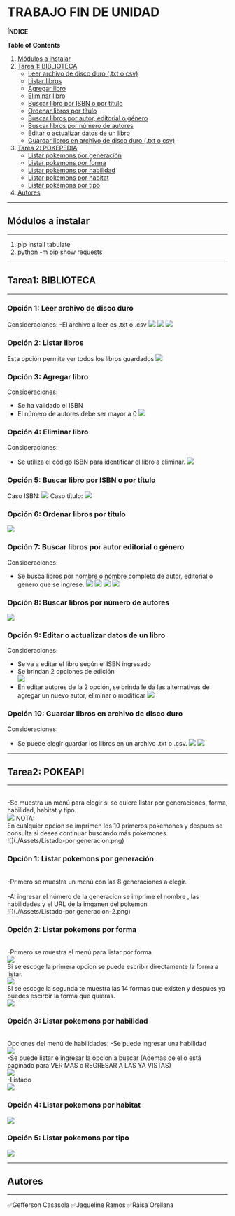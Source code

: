 # TRABAJO FIN DE UNIDAD

**ÍNDICE**

**Table of Contents**

1. [Módulos a instalar](#módulos-a-instalar)  
2. [Tarea 1: BIBLIOTECA](#tarea1-biblioteca)  
    - [Leer archivo de disco duro (.txt o csv)](#opción-1-leer-archivo-de-disco-duro)  
    - [Listar libros](#opción-2-listar-libros)  
    - [Agregar libro](#opción-3-agregar-libro)  
    - [Eliminar libro](#opción-4-eliminar-libro)  
    - [Buscar libro por ISBN o por título](#opción-5-buscar-libro-por-isbn-o-por-título)  
    - [Ordenar libros por título](#opción-6-ordenar-libros-por-título)
    - [Buscar libros por autor, editorial o género](#opción-7-buscar-libros-por-autor-editorial-o-género)
    - [Buscar libros por número de autores](#opción-8-buscar-libros-por-número-de-autores)
    - [Editar o actualizar datos de un libro](#opción-9-editar-o-actualizar-datos-de-un-libro)
    - [Guardar libros en archivo de disco duro (.txt o csv)](#opción-10-guardar-libros-en-archivo-de-disco-duro)
3. [Tarea 2: POKEPEDIA](#tarea2-biblioteca)  
    - [Listar pokemons por generación](#opción-1-listar-pokemons-por-generación)    
    - [Listar pokemons por forma](#opción-2-listar-pokemons-por-forma)    
    - [Listar pokemons por habilidad](#opción-3-listar-pokemons-por-habilidad)    
    - [Listar pokemons por habitat](#opción-4-listar-pokemons-por-habitat)       
    - [Listar pokemons por tipo](#opción-5-listar-pokemons-por-tipo) 
4. [Autores](#autores)
***
## Módulos a instalar
***
1. pip install tabulate
2. python -m pip show requests  
***
## Tarea1: BIBLIOTECA
***
### Opción 1: Leer archivo de disco duro
Consideraciones:
-El archivo a leer es .txt o .csv
![](./Assets/1.1.Leer-archivo-txt-de-disco-duro.png)
![](./Assets/1.1.Leer-archivo-csv-de-disco-duro.png)
![](./Assets/)
### Opción 2: Listar libros
Esta opción permite ver todos los libros guardados
![](./Assets/1.2.Listar-libros.png)
### Opción 3: Agregar libro
Consideraciones: 
- Se ha validado el ISBN
- El número de autores debe ser mayor a 0
![](./Assets/1.3.Agregar-Libro.png)
### Opción 4: Eliminar libro
Consideraciones: 
- Se utiliza el código ISBN para identificar el libro a eliminar.
![](./Assets/1.4.Eliminar-libro.png)
### Opción 5: Buscar libro por ISBN o por título
Caso ISBN:
![](./Assets/1.5.Buscar-libro-por-isbn.png)
Caso título:
![](./Assets/1.5.Buscar-libro-por-titulo.png)
### Opción 6: Ordenar libros por título
![](./Assets/1.6.OrdenarLibrosPorTitulo.png)
### Opción 7: Buscar libros por autor editorial o género
Consideraciones: 
- Se busca libros por nombre o nombre completo de autor, editorial o genero que se ingrese.
![](./Assets/1.7.Buscar-libro-por-autor-2)
![](./Assets/1.7.Buscar-libro-por-autor)
![](./Assets/1.7.Buscar-libro-por-editorial)
![](./Assets/1.7.Buscar-libro-por-genero)

### Opción 8: Buscar libros por número de autores
![](./Assets/1.5.Buscar-libro-por-titulo.png)
### Opción 9: Editar o actualizar datos de un libro
Consideraciones: 
- Se va a editar el libro según el ISBN ingresado
- Se brindan 2 opciones de edición <br>
![](./Assets/1.9.EditarLibro1.png)
- En editar autores de la 2 opción, se brinda le da las alternativas de agregar un nuevo autor, eliminar o modificar
![](./Assets/1.9.EditarLibro2.png)
### Opción 10: Guardar libros en archivo de disco duro
Consideraciones: 
- Se puede elegir guardar los libros en un archivo .txt o .csv.
![](./Assets/1.10.Guardar-libros-en-disco-duro-en-csv.png)
![](./Assets/1.10.Guardar-libros-en-disco-duro-en-txt.png)
***
## Tarea2: POKEAPI
***
<br>-Se muestra un menú para elegir si se quiere listar por generaciones, forma, habilidad, habitat y tipo.<br>
![](./Assets/Menu-pokepedia.png)
NOTA:
<br>En cualquier opcion se imprimen los 10 primeros pokemones y despues se consulta si desea continuar buscando más pokemones.<br>
![](./Assets/Listado-por generacion.png)

### Opción 1: Listar pokemons por generación
<br>-Primero se muestra un menú con las 8 generaciones a elegir.<br>
<br>
-Al ingresar el número de la generacion se imprime el nombre , las habilidades y el URL de la imganen del pokemon<br>
![](./Assets/Listado-por generacion-2.png)

### Opción 2: Listar pokemons por forma
<br>-Primero se muestra el menú para listar por forma<br>
![](./Assets/2.2.-listado-por-forma.png)
<br>Si se escoge la primera opcion se puede escribir directamente la forma a listar.<br>
![](./Assets/2.2.-listado-por-forma-opcion-1.png)
<br>Si se escoge la segunda te muestra las 14 formas que existen y despues ya puedes escirbir la forma que quieras.<br>
![](./Assets/2.2.-listado-por-forma-opcion-2.png)
### Opción 3: Listar pokemons por habilidad
<br> Opciones del menú de habilidades:
-Se puede ingresar una habilidad <br>
![](./Assets/2.3.ListadoHabilidades2.png)
<br>
-Se puede listar e ingresar la opcion a buscar (Ademas de ello está paginado para VER MAS o REGRESAR A LAS YA VISTAS) <br>
![](./Assets/2.3.ListadoHabilidades4..png)
<br>
-Listado <br>
![](./Assets/2.3.ListadoHabilidades3.png)
### Opción 4: Listar pokemons por habitat
![](./Assets/2.4.Listado-por-habitat.png)
### Opción 5: Listar pokemons por tipo
![](./Assets/2.5.Listado-por-tipo.png)

***
## Autores
***

✅Gefferson Casasola
✅Jaqueline Ramos
✅Raisa Orellana


